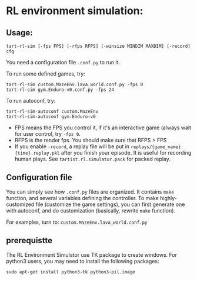 # RL environment simulation:

## Usage:

```
tart-rl-sim [-fps FPS] [-rfps RFPS] [-winsize MINDIM MAXDIM] [-record] cfg
```

You need a configuration file `.conf.py` to run it.

To run some defined games, try:
```
tart-rl-sim custom.MazeEnv.lava_world.conf.py -fps 0
tart-rl-sim gym.Enduro-v0.conf.py -fps 24
```

To run autoconf, try:
```
tart-rl-sim-autoconf custom.MazeEnv
tart-rl-sim-autoconf gym.Enduro-v0
```

+ FPS means the FPS you control it, if it's an interactive game (always wait for user control, try `-fps 0`.
+ RFPS is the render fps. You should make sure that RFPS > FPS
+ If you enable `-record`, a replay file will be put in `replays/{game_name}.{time}.replay.pkl` after you finish your
episode. It is useful for recording human plays. See `tartist.rl.simulator.pack` for packed replay.

## Configuration file

You can simply see how `.conf.py` files are organized. It contains `make` function, and several variables defining
the controller. To make highly-customized file (customize the game settings), you can first generate one with autoconf,
and do customization (basically, rewrite `make` function).

For examples, turn to: `custom.MazeEnv.lava_world.conf.py`

## prerequistte

The RL Environment Simulator use TK package to create windows. For python3 users, you may need to install the
following packages:

```
sudo apt-get install python3-tk python3-pil.image
```
